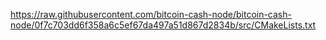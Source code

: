https://raw.githubusercontent.com/bitcoin-cash-node/bitcoin-cash-node/0f7c703dd6f358a6c5ef67da497a51d867d2834b/src/CMakeLists.txt

